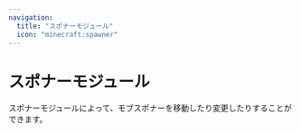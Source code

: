 ```yaml
---
navigation:
  title: "スポナーモジュール"
  icon: "minecraft:spawner"
---
```


# スポナーモジュール

スポナーモジュールによって、<Color id="blue">モブスポナー</Color>を移動したり変更したりすることができます。

<SubPages />